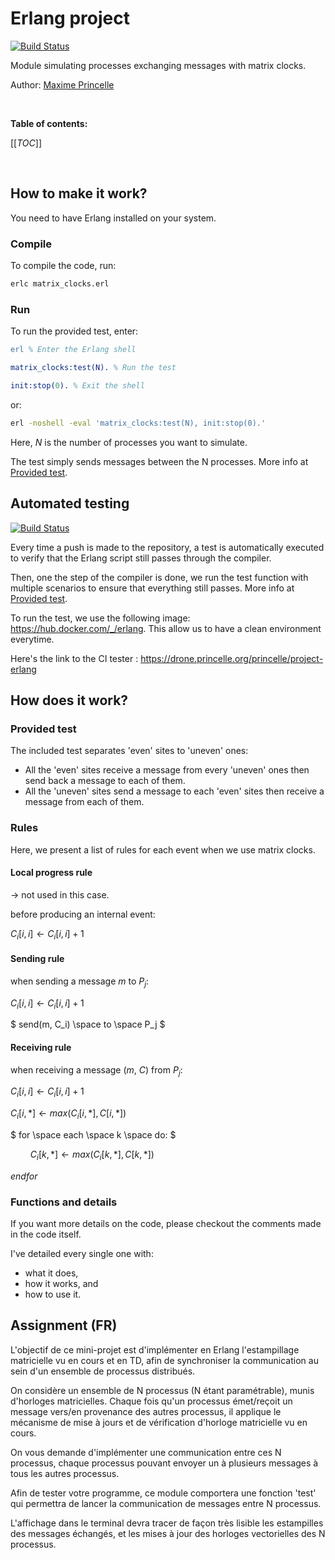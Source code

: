 # Erlang project

[![Build Status](https://drone.princelle.org/api/badges/princelle/project-erlang/status.svg)](https://drone.princelle.org/princelle/project-erlang)

Module simulating processes exchanging messages with matrix clocks.

Author: [Maxime Princelle](https://contact.princelle.org)

<br/>

**Table of contents:**

[[_TOC_]]

<br/>

## How to make it work?

You need to have Erlang installed on your system.

### Compile

To compile the code, run:

```sh
erlc matrix_clocks.erl
```

### Run

To run the provided test, enter:

```erlang
erl % Enter the Erlang shell

matrix_clocks:test(N). % Run the test

init:stop(0). % Exit the shell
```

or:

```bash
erl -noshell -eval 'matrix_clocks:test(N), init:stop(0).'
```

Here, _N_ is the number of processes you want to simulate.

The test simply sends messages between the N processes. More info at [Provided test](#provided-test).

## Automated testing

[![Build Status](https://drone.princelle.org/api/badges/princelle/project-erlang/status.svg)](https://drone.princelle.org/princelle/project-erlang)

Every time a push is made to the repository, a test is automatically executed to verify that the Erlang script still passes through the compiler.

Then, one the step of the compiler is done, we run the test function with multiple scenarios to ensure that everything still passes. More info at [Provided test](#provided-test).

To run the test, we use the following image: https://hub.docker.com/_/erlang. This allow us to have a clean environment everytime.

Here's the link to the CI tester : https://drone.princelle.org/princelle/project-erlang

## How does it work?

### Provided test

The included test separates 'even' sites to 'uneven' ones:

- All the 'even' sites receive a message from every 'uneven' ones then send back a message to each of them.
- All the 'uneven' sites send a message to each 'even' sites then receive a message from each of them.

### Rules

Here, we present a list of rules for each event when we use matrix clocks.

#### Local progress rule

$` \rightarrow `$ not used in this case.

before producing an internal event:

$` C_i[i,i] \gets C_i[i,i] +  1 `$

#### Sending rule

when sending a message $`m`$ to $`P_j`$:

$` C_i[i,i] \gets C_i[i,i] + 1 `$

$` send(m, C_i) \space to \space P_j `$

#### Receiving rule

when receiving a message ($`m`$, $`C`$) from $`P_j`$:

$` C_i[i,i] \gets C_i[i,i] + 1 `$

$` C_i[i,*] \gets max(C_i[i,*], C[i,*]) `$

$` for \space each \space k \space do: `$

$` \qquad C_i[k,*] \gets max(C_i[k,*], C[k,*]) `$

$` endfor `$

### Functions and details

If you want more details on the code, please checkout the comments made in the code itself. 

I've detailed every single one with:
- what it does,
- how it works, and
- how to use it.

## Assignment (FR)

L'objectif de ce mini-projet est d'implémenter en Erlang l'estampillage matricielle vu en cours et en TD, afin de synchroniser la communication au sein d'un ensemble de processus distribués.

On considère un ensemble de N processus (N étant paramétrable), munis d'horloges matricielles. Chaque fois qu'un processus émet/reçoit un message vers/en provenance des autres processus, il applique le mécanisme de mise à jours et de vérification d'horloge matricielle vu en cours.

On vous demande d'implémenter une communication entre ces N processus, chaque processus pouvant envoyer un à plusieurs messages à tous les autres processus.

Afin de tester votre programme, ce module comportera une fonction 'test' qui permettra de lancer la communication de messages entre N processus.

L'affichage dans le terminal devra tracer de façon très lisible les estampilles des messages échangés, et les mises à jour des horloges vectorielles des N processus.
